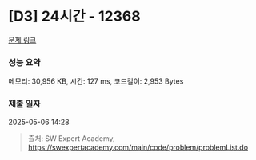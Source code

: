 # [D3] 24시간 - 12368 

[문제 링크](https://swexpertacademy.com/main/code/problem/problemDetail.do?contestProbId=AXsEBlLqedsDFARX) 

### 성능 요약

메모리: 30,956 KB, 시간: 127 ms, 코드길이: 2,953 Bytes

### 제출 일자

2025-05-06 14:28



> 출처: SW Expert Academy, https://swexpertacademy.com/main/code/problem/problemList.do